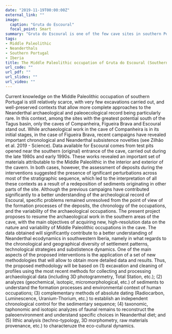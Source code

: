 ```yaml
---
date: "2019-11-19T00:00:00Z"
external_link: ""
image:
  caption: "Gruta do Escoural"
  focal_point: Smart
summary: "Gruta do Escoural is one of the few cave sites in southern Portugal where Middle Paleolithic occupations have been identified. This project, funded by the Wenner-Gren Foundation, will resume geoarchaeological work at the southern entrance of the cave where a series of Neanderthal occupations have been previously identified and dated to ca. 48 ka cal BP."
tags:
- Middle Paleolithic
- Neanderthals
- Southern Portugal
- Iberia
title: The Middle Paleolithic occupation of Gruta do Escoural (Southern Portugal)
url_code: ""
url_pdf: ""
url_slides: ""
url_video: ""
---
```


Current knowledge on the Middle Paleolithic occupation of southern Portugal is still relatively scarce, with very few excavations carried out, and well-preserved contexts that allow more complete approaches to the Neanderthal archaeological and paleoecological record being particularly rare. In this context, among the sites with the greatest potential south of the Tagus basin, only the caves of Companheira, Figueira Brava and Escoural stand out. While archaeological work in the cave of Companheira is in its initial stages, in the case of Figueira Brava, recent campaigns have revealed important chronological and Neanderthal subsistence novelties (see Zilhão et al. 2019 - Science). Data available for Escoural comes from test pits opened near the southern (original) entrance of the cave, carried out during the late 1980s and early 1990s. These works revealed an important set of materials attributable to the Middle Paleolithic in the interior and exterior of the cavern. In both cases, however, the assessment of deposits during the interventions suggested the presence of ignificant perturbations across most of the stratigraphic sequence, which led to the interpretation of all these contexts as a result of a redeposition of sediments originating in other parts of the site. Although the previous campaigns have contributed significantly to a better understanding of the archeological record of Escoural, specific problems remained unresolved from the point of view of the formation processes of the deposits, the chronology of the occupations, and the variability of the archaeological occupations. The present project proposes to resume the archaeological work in the southern areas of the cave, with the main objectives of acquiring new, high-resolution data on the nature and variability of Middle Paleolithic occupations in the cave. The data obtained will significantly contribute to a better understanding of Neanderthal ecodynamics in southwestern Iberia, namely in what regards to the chronological and geographical diversity of settlement patterns, technological strategies and substistence dynamics. One of the main aspects of the proposed interventions is the application of a set of new methodologies that will allow to obtain more detailed data and results. Thus, the proposed methodology will be based on (1) excavation and cleaning of profiles using the most recent methods for collecting and processing archaeological data (including 3D photogrammetry, Total Station, etc.); (2) analyzes (geochemical, isotopic, micromorphological, etc.) of sediments to understand the formation processes and environmental context of human occupations; (3) complementary methods of absolute dating (Radiocarbon, Luminescence, Uranium-Thorium, etc.) to establish an independent chronological control for the sedimentary sequence; (4) taxonomic, taphonomic and isotopic analyzes of faunal remains to reconstruct the paleoenvironment and understand specific choices in Neanderthal diet; and (5) lithic analysis (techno-typology, 3D morphometry, raw materials provenance, etc.) to characteruze the eco-cultural dynamics.